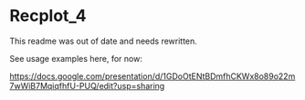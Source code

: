 # Recplot_4

This readme was out of date and needs rewritten.

See usage examples here, for now:

https://docs.google.com/presentation/d/1GDoOtENtBDmfhCKWx8o89o22m7wWiB7MqiqfhfU-PUQ/edit?usp=sharing
